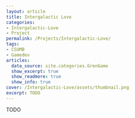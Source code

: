 ```yaml
---
layout: article
title: Intergalactic Love
categories:
- Intergalactic-Love
- Project
permalink: /Projects/Intergalactic-Love/
tags:
- CSUMB
- Gamedev
articles:
  data_source: site.categories.GrenGame
  show_excerpt: true
  show_readmore: true
  show_info: true
cover: /Intergalactic-Love/assets/thumbnail.png
excerpt: TODO
---
```


TODO
